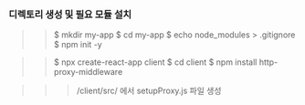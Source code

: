 ### 디렉토리 생성 및 필요 모듈 설치
>> $ mkdir my-app
>> $ cd my-app
>> $ echo node_modules > .gitignore
>> $ npm init -y


>> $ npx create-react-app client
>> $ cd client
>> $ npm install http-proxy-middleware

>>> /client/src/ 에서 setupProxy.js 파일 생성